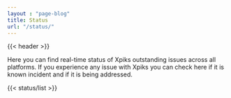 ```yaml
---
layout : "page-blog"
title: Status
url: "/status/"
---
```

{{< header >}}
<div class="row">
  <div class="small-12">
    <div class="single-post">
      <div class="post-item">
          <div class="post-content">
              <p class="status-header">Here you can find real-time status of Xpiks outstanding issues  across all platforms. If you experience any issue with Xpiks you can check here if it is known incident and if it is being addressed.</p>
              {{< status/list >}}
        </div>
      </div>
    </div>
  </div>
</div>